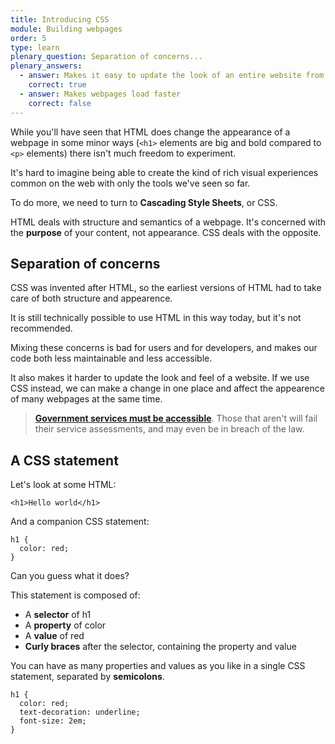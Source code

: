 ```yaml
---
title: Introducing CSS
module: Building webpages
order: 5
type: learn
plenary_question: Separation of concerns...
plenary_answers:
  - answer: Makes it easy to update the look of an entire website from one file
    correct: true
  - answer: Makes webpages load faster
    correct: false
---
```



While you'll have seen that HTML does change the appearance of a webpage in some minor ways (`<h1>` elements are big and bold compared to `<p>` elements) there isn't much freedom to experiment.

It's hard to imagine being able to create the kind of rich visual experiences common on the web with only the tools we've seen so far.

To do more, we need to turn to **Cascading Style Sheets**, or CSS.

HTML deals with structure and semantics of a webpage. It's concerned with the **purpose** of your content, not appearance. CSS deals with the opposite.

## Separation of concerns
CSS was invented after HTML, so the earliest versions of HTML had to take care of both structure and appearence.

It is still technically possible to use HTML in this way today, but it's not recommended.

Mixing these concerns is bad for users and for developers, and makes our code both less maintainable and less accessible.

It also makes it harder to update the look and feel of a website. If we use CSS instead, we can make a change in one place and affect the appearence of many webpages at the same time.

> **[Government services must be accessible](https://www.gov.uk/service-manual/helping-people-to-use-your-service/making-your-service-accessible-an-introduction)**. Those that aren't will fail their service assessments, and may even be in breach of the law.

## A CSS statement
Let's look at some HTML:

```
<h1>Hello world</h1>
```

And a companion CSS statement:

```
h1 {
  color: red;
}
```

Can you guess what it does?

This statement is composed of:

* A **selector** of h1
* A **property** of color
* A **value** of red
* **Curly braces** after the selector, containing the property and value

You can have as many properties and values as you like in a single CSS statement, separated by **semicolons**.

```
h1 {
  color: red;
  text-decoration: underline;
  font-size: 2em;
}
```
